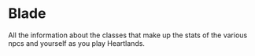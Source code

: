 # Blade


All the information about the classes that make up the stats of the various npcs and yourself as you play Heartlands.